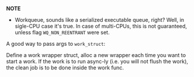 **NOTE**

* Workqueue, sounds like a serialized executable queue, right? Well, in sigle-CPU
case it's true. In case of multi-CPUs, this is not guaranteed, unless flag
`WQ_NON_REENTRANT` were set.


A good way to pass args to `work_struct`:

Define a work wrapper struct, alloc a new wrapper each time you want to start a
work. If the work is to run async-ly (i.e. you will not flush the work), the
clean job is to be done inside the work func.
